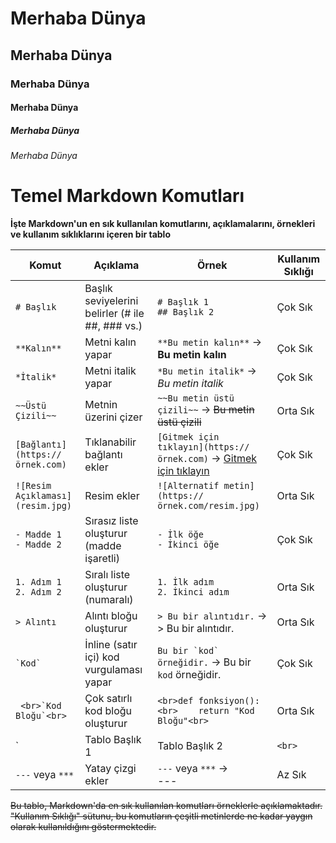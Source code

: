 # Merhaba Dünya
## Merhaba Dünya
### Merhaba Dünya
#### Merhaba Dünya
##### Merhaba Dünya
###### Merhaba Dünya

# Temel Markdown Komutları

**İşte Markdown'un en sık kullanılan komutlarını, açıklamalarını, örnekleri ve kullanım sıklıklarını içeren bir tablo**

| **Komut**                      | **Açıklama**                                         | **Örnek**                                                | **Kullanım Sıklığı**               |
|--------------------------------|-----------------------------------------------------|---------------------------------------------------------|------------------------------------|
| `# Başlık`                     | Başlık seviyelerini belirler (# ile ##, ### vs.)     | `# Başlık 1` <br> `## Başlık 2`                           | Çok Sık                            |
| `**Kalın**`                    | Metni kalın yapar                                    | `**Bu metin kalın**` → **Bu metin kalın**                | Çok Sık                            |
| `*İtalik*`                     | Metni italik yapar                                   | `*Bu metin italik*` → *Bu metin italik*                  | Çok Sık                            |
| `~~Üstü Çizili~~`              | Metnin üzerini çizer                                 | `~~Bu metin üstü çizili~~` → ~~Bu metin üstü çizili~~    | Orta Sık                           |
| `[Bağlantı](https://örnek.com)` | Tıklanabilir bağlantı ekler                          | `[Gitmek için tıklayın](https://örnek.com)` → [Gitmek için tıklayın](https://örnek.com) | Çok Sık                            |
| `![Resim Açıklaması](resim.jpg)`| Resim ekler                                          | `![Alternatif metin](https://örnek.com/resim.jpg)`        | Orta Sık                           |
| `- Madde 1` <br> `- Madde 2`   | Sırasız liste oluşturur (madde işaretli)             | `- İlk öğe` <br> `- İkinci öğe`                           | Çok Sık                            |
| `1. Adım 1` <br> `2. Adım 2`   | Sıralı liste oluşturur (numaralı)                    | `1. İlk adım` <br> `2. İkinci adım`                       | Orta Sık                           |
| `> Alıntı`                     | Alıntı bloğu oluşturur                               | `> Bu bir alıntıdır.` → <br> > Bu bir alıntıdır.          | Orta Sık                           |
| `` `Kod` ``                    | İnline (satır içi) kod vurgulaması yapar             | `` Bu bir `kod` örneğidir. `` → Bu bir `kod` örneğidir.   | Çok Sık                            |
| ``` <br>`Kod Bloğu`<br>```     | Çok satırlı kod bloğu oluşturur                      | ```<br>def fonksiyon():<br>    return "Kod Bloğu"<br>```  | Orta Sık                           |
| `| Tablo Başlık 1 | Tablo Başlık 2 |` <br> `| --- | --- |` <br> `| Hücre 1 | Hücre 2 |` | Tablo oluşturur                                     | `| Başlık 1 | Başlık 2 |` <br> `| --- | --- |` <br> `| Veri 1 | Veri 2 |` → <br> Başlık 1 | Başlık 2 <br> --- | --- <br> Veri 1 | Veri 2 | Orta Sık                           |
| `---` veya `***`               | Yatay çizgi ekler                                    | `---` veya `***` → <br> ---                              | Az Sık                             |

~~Bu tablo, Markdown'da en sık kullanılan komutları örneklerle açıklamaktadır. "Kullanım Sıklığı" sütunu, bu komutların çeşitli metinlerde ne kadar yaygın olarak kullanıldığını göstermektedir.~~
